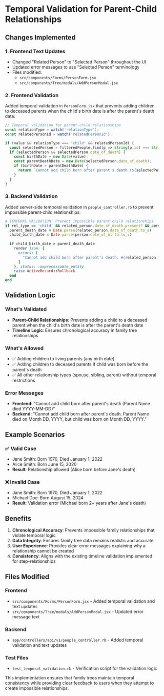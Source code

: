 # Temporal Validation for Parent-Child Relationships

## Changes Implemented

### 1. Frontend Text Updates
- Changed "Related Person" to "Selected Person" throughout the UI
- Updated error messages to use "Selected Person" terminology
- Files modified:
  - `src/components/Forms/PersonForm.jsx`
  - `src/components/Tree/modals/AddPersonModal.jsx`

### 2. Frontend Validation
Added temporal validation in `PersonForm.jsx` that prevents adding children to deceased parents when the child's birth date is after the parent's death date:

```javascript
// Temporal validation for parent-child relationships
const relationType = watch('relationType');
const relatedPersonId = watch('relatedPersonId');

if (value && relationType === 'child' && relatedPersonId) {
  const selectedPerson = filteredPeople.find(p => String(p.id) === String(relatedPersonId));
  if (selectedPerson && selectedPerson.date_of_death) {
    const birthDate = new Date(value);
    const parentDeathDate = new Date(selectedPerson.date_of_death);
    if (birthDate > parentDeathDate) {
      return `Cannot add child born after parent's death (${selectedPerson.first_name} ${selectedPerson.last_name} died ${selectedPerson.date_of_death})`;
    }
  }
}
```

### 3. Backend Validation
Added server-side temporal validation in `people_controller.rb` to prevent impossible parent-child relationships:

```ruby
# TEMPORAL VALIDATION: Prevent impossible parent-child relationships
if rel_type == 'child' && related_person.date_of_death.present? && person.date_of_birth.present?
  parent_death_date = Date.parse(related_person.date_of_death.to_s)
  child_birth_date = Date.parse(person.date_of_birth.to_s)
  
  if child_birth_date > parent_death_date
    render json: { 
      errors: [
        "Cannot add child born after parent's death. #{related_person.first_name} #{related_person.last_name} died on #{parent_death_date.strftime('%B %d, %Y')}, but child was born on #{child_birth_date.strftime('%B %d, %Y')}."
      ] 
    }, status: :unprocessable_entity
    raise ActiveRecord::Rollback
  end
end
```

## Validation Logic

### What's Validated
- **Parent-Child Relationships**: Prevents adding a child to a deceased parent when the child's birth date is after the parent's death date
- **Timeline Logic**: Ensures chronological accuracy in family tree relationships

### What's Allowed
- ✅ Adding children to living parents (any birth date)
- ✅ Adding children to deceased parents if child was born before the parent's death
- ✅ All other relationship types (spouse, sibling, parent) without temporal restrictions

### Error Messages
- **Frontend**: "Cannot add child born after parent's death (Parent Name died YYYY-MM-DD)"
- **Backend**: "Cannot add child born after parent's death. Parent Name died on Month DD, YYYY, but child was born on Month DD, YYYY."

## Example Scenarios

### ✅ Valid Case
- Jane Smith: Born 1970, Died January 1, 2022
- Alice Smith: Born June 15, 2020
- **Result**: Relationship allowed (Alice born before Jane's death)

### ❌ Invalid Case  
- Jane Smith: Born 1970, Died January 1, 2022
- Michael Doe: Born August 15, 2024
- **Result**: Validation error (Michael born 2+ years after Jane's death)

## Benefits

1. **Chronological Accuracy**: Prevents impossible family relationships that violate temporal logic
2. **Data Integrity**: Ensures family tree data remains realistic and accurate
3. **User Experience**: Provides clear error messages explaining why a relationship cannot be created
4. **Consistency**: Aligns with the existing timeline validation implemented for step-relationships

## Files Modified

### Frontend
- `src/components/Forms/PersonForm.jsx` - Added temporal validation and text updates
- `src/components/Tree/modals/AddPersonModal.jsx` - Updated error message text

### Backend  
- `app/controllers/api/v1/people_controller.rb` - Added temporal validation and text updates

### Test Files
- `test_temporal_validation.rb` - Verification script for the validation logic

This implementation ensures that family trees maintain temporal consistency while providing clear feedback to users when they attempt to create impossible relationships.
